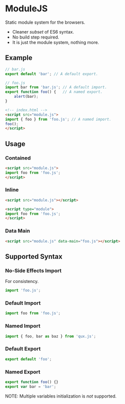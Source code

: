 
# ModuleJS

Static module system for the browsers.

- Cleaner *subset* of ES6 syntax.
- No build step required.
- It is just the module system, nothing more.

## Example

```JavaScript
// bar.js
export default 'bar'; // A default export.
```

```JavaScript
// foo.js
import bar from 'bar.js'; // A default import.
export function foo() {   // A named export.
	alert(bar);
}
```

```HTML
<!-- index.html -->
<script src="module.js">
import { foo } from 'foo.js'; // A named import.
foo();
</script>
```

## Usage

### Contained

```HTML
<script src="module.js">
import foo from 'foo.js';
</script>
```

### Inline
```HTML
<script src="module.js"></script>

<script type="module">
import foo from 'foo.js';
</script>
```

### Data Main
```HTML
<script src="module.js" data-main="foo.js"></script>
```

## Supported Syntax

### No-Side Effects Import

For consistency.

```JavaScript
import 'foo.js';
```

### Default Import

```JavaScript
import foo from 'foo.js';
```

### Named Import

```JavaScript
import { foo, bar as baz } from 'qux.js';
```

### Default Export

```JavaScript
export default 'foo';
```

### Named Export

```JavaScript
export function foo() {}
export var bar = 'bar';
```

NOTE: Multiple variables initialization is *not* supported.
